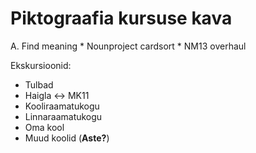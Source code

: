 # Piktograafia kursuse kava

A. Find meaning
    * Nounproject cardsort
    * NM13 overhaul

Ekskursioonid:
 * Tulbad
 * Haigla <-> MK11
 * Kooliraamatukogu
 * Linnaraamatukogu
 * Oma kool
 * Muud koolid (**Aste?**)